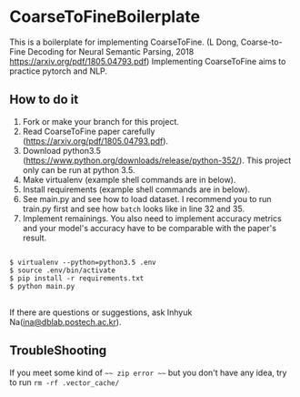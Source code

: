 # CoarseToFineBoilerplate

This is a boilerplate for implementing CoarseToFine. (L Dong, Coarse-to-Fine Decoding for Neural Semantic Parsing, 2018 https://arxiv.org/pdf/1805.04793.pdf)
Implementing CoarseToFine aims to practice pytorch and NLP.

## How to do it

1. Fork or make your branch for this project.
1. Read CoarseToFine paper carefully (https://arxiv.org/pdf/1805.04793.pdf).
2. Download python3.5 (https://www.python.org/downloads/release/python-352/). This project only can be run at python 3.5.
3. Make virtualenv (example shell commands are in below).
4. Install requirements (example shell commands are in below).
5. See main.py and see how to load dataset. I recommend you to run train.py first and see how ```batch``` looks like in line 32 and 35.
6. Implement remainings. You also need to implement accuracy metrics and your model's accuracy have to be comparable with the paper's result. 

<pre><code>
$ virtualenv --python=python3.5 .env
$ source .env/bin/activate
$ pip install -r requirements.txt
$ python main.py
</code> </pre>


If there are questions or suggestions, ask Inhyuk Na(ina@dblab.postech.ac.kr).

## TroubleShooting

If you meet some kind of ```~~ zip error ~~``` but you don't have any idea, try to run ```rm -rf .vector_cache/```